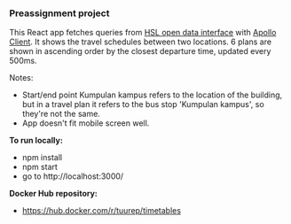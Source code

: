 ### Preassignment project

This React app fetches queries from [HSL open data interface](https://www.hsl.fi/en/opendata) with [Apollo Client](https://www.apollographql.com/docs/react/). It shows the travel schedules between two locations. 6 plans are shown in ascending order by the closest departure time, updated every 500ms.

Notes: 
* Start/end point Kumpulan kampus refers to the location of the building, but in a travel plan it refers to the bus stop 'Kumpulan kampus', so they're not the same.
* App doesn't fit mobile screen well.

**To run locally:**
* npm install
* npm start
* go to http://localhost:3000/

**Docker Hub repository:**
* https://hub.docker.com/r/tuurep/timetables